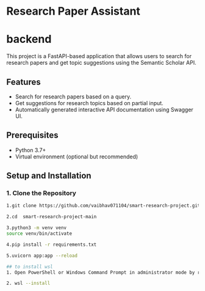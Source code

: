 # Research Paper Assistant

# backend 

This project is a FastAPI-based application that allows users to search for research papers and get topic suggestions using the Semantic Scholar API.

## Features
- Search for research papers based on a query.
- Get suggestions for research topics based on partial input.
- Automatically generated interactive API documentation using Swagger UI.

## Prerequisites
- Python 3.7+
- Virtual environment (optional but recommended)

## Setup and Installation

### 1. Clone the Repository
```bash
1.git clone https://github.com/vaibhav071104/smart-research-project.git

2.cd  smart-research-project-main

3.python3 -m venv venv
source venv/bin/activate

4.pip install -r requirements.txt

5.uvicorn app:app --reload

## to install wsl 
1. Open PowerShell or Windows Command Prompt in administrator mode by right-clicking and selecting "Run as administrator"

2. wsl --install
